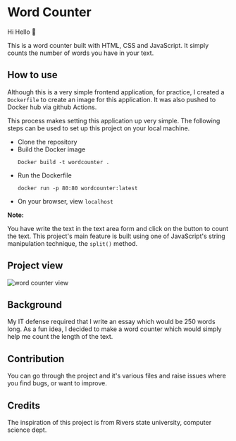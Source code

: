 # Word Counter

Hi Hello 👋

This is a word counter built with HTML, CSS and JavaScript. It simply counts the number of words you have in your text.


## How to use

Although this is a very simple frontend application, for practice, I created a `Dockerfile` to create an image for this application. It was also pushed to Docker hub via github Actions. 

This process makes setting this application up very simple. The following steps can be used to set up this project on your local machine.

- Clone the repository
- Build the Docker image
  ```
  Docker build -t wordcounter .
  ```
- Run the Dockerfile
  ```
  docker run -p 80:80 wordcounter:latest
  ```
 - On your browser, view `localhost`

**Note:**

You have write the text in the text area form and click on the button to count the text. This project's main feature is built using one of JavaScript's string manipulation technique, the `split()` method.

## Project view

![word counter view](/wordcount.JPG)

## Background

My IT defense required that I write an essay which would be 250 words long. As a fun idea, I decided to make a word counter which would simply help me count the length of the text. 

## Contribution

You can go through the project and it's various files and raise issues where you find bugs, or want to improve.

## Credits

The inspiration of this project is from Rivers state university, computer science dept.



